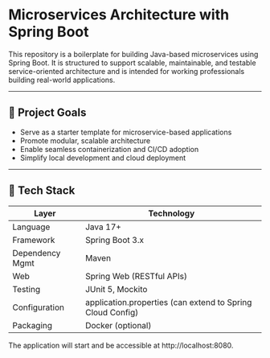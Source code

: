 # Microservices Architecture with Spring Boot

This repository is a boilerplate for building Java-based microservices using Spring Boot. It is structured to support scalable, maintainable, and testable service-oriented architecture and is intended for working professionals building real-world applications.

---

## 📌 Project Goals

- Serve as a starter template for microservice-based applications
- Promote modular, scalable architecture
- Enable seamless containerization and CI/CD adoption
- Simplify local development and cloud deployment

---

## 🧪 Tech Stack

| Layer            | Technology                   |
|------------------|-------------------------------|
| Language         | Java 17+                      |
| Framework        | Spring Boot 3.x               |
| Dependency Mgmt  | Maven                         |
| Web              | Spring Web (RESTful APIs)     |
| Testing          | JUnit 5, Mockito              |
| Configuration    | application.properties (can extend to Spring Cloud Config) |
| Packaging        | Docker (optional)             |


The application will start and be accessible at http://localhost:8080.

